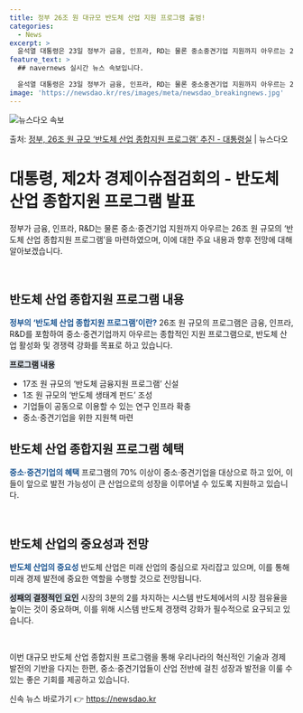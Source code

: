 ```yaml
---
title: 정부 26조 원 대규모 반도체 산업 지원 프로그램 출범!
categories:
  - News
excerpt: >
  윤석열 대통령은 23일 정부가 금융, 인프라, RD는 물론 중소중견기업 지원까지 아우르는 26조 원 규모의 …
feature_text: >
  ## navernews 실시간 뉴스 속보입니다.

  윤석열 대통령은 23일 정부가 금융, 인프라, RD는 물론 중소중견기업 지원까지 아우르는 26조 원 규모의 …
image: 'https://newsdao.kr/res/images/meta/newsdao_breakingnews.jpg'
---
```


![뉴스다오 속보](https://newsdao.kr/res/images/meta/newsdao_breakingnews.jpg)

<p>출처: <a href="https://newsdao.kr/3883" rel="dofollow">정부, 26조 원 규모  ‘반도체 산업 종합지원 프로그램’ 추진 - 대통령실</a> | 뉴스다오</p>

<h1>대통령, 제2차 경제이슈점검회의 - 반도체 산업 종합지원 프로그램 발표</h1>

정부가 금융, 인프라, R&D는 물론 중소·중견기업 지원까지 아우르는 26조 원 규모의 ‘반도체 산업 종합지원 프로그램’을 마련하였으며, 이에 대한 주요 내용과 향후 전망에 대해 알아보겠습니다.

<p data-ke-size="size16">&nbsp;</p>

<h2 data-ke-size="size26">반도체 산업 종합지원 프로그램 내용</h2>

<b><span style="color: #1a5490;">정부의 ‘반도체 산업 종합지원 프로그램’이란?</span></b>
26조 원 규모의 프로그램은 금융, 인프라, R&D를 포함하여 중소·중견기업까지 아우르는 종합적인 지원 프로그램으로, 반도체 산업 활성화 및 경쟁력 강화를 목표로 하고 있습니다.

<b><span style="background-color: #21538527;">프로그램 내용</span></b>
- 17조 원 규모의 ‘반도체 금융지원 프로그램’ 신설
- 1조 원 규모의 ‘반도체 생태계 펀드’ 조성
- 기업들이 공동으로 이용할 수 있는 연구 인프라 확충
- 중소·중견기업을 위한 지원책 마련

<h2 data-ke-size="size26">반도체 산업 종합지원 프로그램 혜택</h2>

<b><span style="color: #1a5490;">중소·중견기업의 혜택</span></b>
프로그램의 70% 이상이 중소·중견기업을 대상으로 하고 있어, 이들이 앞으로 발전 가능성이 큰 산업으로의 성장을 이루어낼 수 있도록 지원하고 있습니다.

<p data-ke-size="size16">&nbsp;</p>

<h2 data-ke-size="size26">반도체 산업의 중요성과 전망</h2>

<b><span style="color: #1a5490;">반도체 산업의 중요성</span></b>
반도체 산업은 미래 산업의 중심으로 자리잡고 있으며, 이를 통해 미래 경제 발전에 중요한 역할을 수행할 것으로 전망됩니다.

<b><span style="background-color: #21538527;">성패의 결정적인 요인</span></b>
시장의 3분의 2를 차지하는 시스템 반도체에서의 시장 점유율을 높이는 것이 중요하며, 이를 위해 시스템 반도체 경쟁력 강화가 필수적으로 요구되고 있습니다.

<p data-ke-size="size16">&nbsp;</p>

이번 대규모 반도체 산업 종합지원 프로그램을 통해 우리나라의 혁신적인 기술과 경제 발전의 기반을 다지는 한편, 중소·중견기업들이 산업 전반에 걸친 성장과 발전을 이룰 수 있는 좋은 기회를 제공하고 있습니다. 

신속 뉴스 바로가기 👉 <a href="https://newsdao.kr" rel="dofollow">https://newsdao.kr</a>


